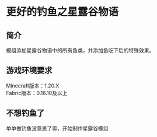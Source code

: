 # 更好的钓鱼之星露谷物语
## 简介
模组添加星露谷物语中的所有鱼类，并添加鱼吃下后的特殊效果。
## 游戏环境要求
Minecraft版本：1.20.X    
Fabric版本：0.16.10及以上

## 不想钓鱼了
单单做钓鱼没意思了奥，开始制作星露谷模组